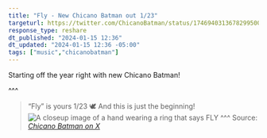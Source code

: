 ```yaml
---
title: "Fly - New Chicano Batman out 1/23"
targeturl: https://twitter.com/ChicanoBatman/status/1746940313678299500
response_type: reshare
dt_published: "2024-01-15 12:36"
dt_updated: "2024-01-15 12:36 -05:00"
tags: ["music","chicanobatman"]
---
```


Starting off the year right with new Chicano Batman! 

^^^
> “Fly” is yours 1/23 🕊 And this is just the beginning!
> <br>
> ![A closeup image of a hand wearing a ring that says FLY](https://pbs.twimg.com/media/GDqtSgWa8AAf7by?format=jpg&name=small)
^^^ Source: *[Chicano Batman on X](https://twitter.com/ChicanoBatman)*
